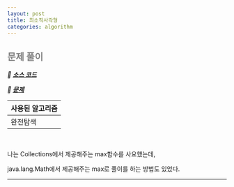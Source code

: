 ```yaml
---
layout: post
title: 최소직사각형
categories: algorithm
---
```


## <span style="color:gray">문제 풀이</span>

***🔖 [소스 코드](https://github.com/Gilbert9172/coding-test/blob/main/programmers/levelOne/quiz86491.java)***

***🔖 [문제](https://school.programmers.co.kr/learn/courses/30/lessons/86491)***

|사용된 알고리즘|
|---------------|
|완전탐색|

<br>

나는 Collections에서 제공해주는 max함수를 사요했는데, 

java.lang.Math에서 제공해주는 max로 풀이를 하는 방법도 있었다.

---